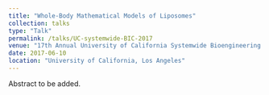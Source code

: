 ```yaml
---
title: "Whole‐Body Mathematical Models of Liposomes"
collection: talks
type: "Talk"
permalink: /talks/UC-systemwide-BIC-2017
venue: "17th Annual University of California Systemwide Bioengineering Symposium"
date: 2017-06-10
location: "University of California, Los Angeles"
---
```


Abstract to be added.
